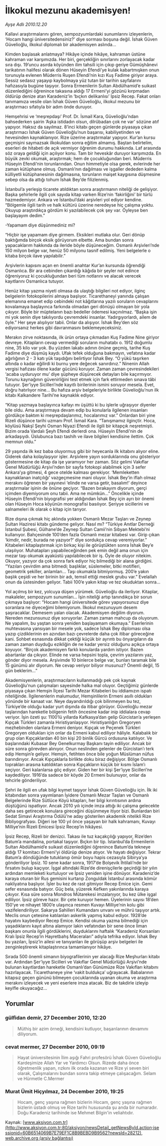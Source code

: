 # İlkokul mezunu akademisyen!

*Ayşe Adlı 2010.12.20*

<div class="news-detail-text-todays">
 <div>
 </div>
 <div>
 </div>
 <div id="newsSpot">
  <font class="detail-spot">
   Kallavi araştırmalarını gören, sempozyumlardaki sunumlarını izleyenlerin, ‘Hocam hangi üniversitedensiniz?’ diye sorması boşuna değil. İshak Güven Güvelioğlu, ilkokul diplomalı bir akademisyen aslında...
  </font>
 </div>
 <div id="newsText">
  <font class="detail-text">
   <p>
    <p class="MsoNormal">
     Kimden başlasak anlatmaya? Hikâye içinde hikâye, kahraman üstüne kahraman var karşımızda. Her biri, gerçekliğin sınırlarını zorlayacak kadar sıra dışı. 19’uncu asırda köyünden ilim tahsili için çıkıp geriye Gümüşhânevi tarikatının halifesi olarak dönen Hüseyin Efendi’ye kulak kabartmışken onun torunuyla evlenen Müderris Ruşen Efendi’nin kızı Kuş Fadime giriyor araya. Sessiz sedasız yaşayıp kaybolmaya yüz tutan bir tarihin sayfalarını hafızasıyla bugüne taşıyor. Sonra Ermenilerin Sultan Abdülhamid’e suikast düzenlediğini öğrenince takasına aldığı 17 Ermeni’yi gözünü kırpmadan öldürüp denize atan Karadeniz’in ‘bıçkın delikanlısı’ İpsiz Recep. Fakat onları tanımamıza vesile olan İshak Güven Güvelioğlu, ilkokul mezunu bir araştırmacı sıfatıyla bir adım önde duruyor.
    </p>
    <p class="MsoNormal">
     Hemşehrisi ve ‘meşrepdaşı’ Prof. Dr. İsmail Kara, Güvelioğlu’ndan bahsederken şairin ‘Aşka istidadın olsun, dilrûbadan çok ne var’ sözüne atıf yapıyor. Haksız da sayılmaz. 8’inci kitabı geçen günlerde piyasaya çıkan araştırmacı İshak Güven Güvelioğlu’nun başarısı, kabiliyetinden ve hevesinden kaynaklanıyor. Rize üzerine araştırmalar yapıyor. Kur’an kursu geçmişini saymazsak ilkokuldan sonra eğitim almamış. Baştan belirtelim, eserleri de hitabeti de açık vermiyor öğrenim durumu hakkında. Laf arasında söz oraya geldiği için açılıyor konu. Tam bir heveskâr duruyor karşımızda. En büyük zevki okumak, araştırmak; hem de çocukluğundan beri. Müderris Hüseyin Efendi’nin torunlarından. Onun himmetiyle olsa gerek, evlerinde her zaman kütüphane olmuş. Osmanlı’nın dağılması ve işgaller dededen kalma külliyetli kütüphanesinin dağılmasına, torunların maişet kaygısına düşmesine sebep olsa da attığı tohum İshak Bey’de filizlenmiş.
    </p>
    <p class="MsoNormal">
     İstanbul’a yerleşip ticarete atıldıktan sonra araştırmanın niteliği de gelişiyor. Başka şehirlerle ilgili çok sayıda kitap varken Rize’nin ‘fakirliğini’ bir türlü hazmedemiyor. Ankara ve İstanbul’daki arşivleri yol ediyor kendine. “Bölgemle ilgili tarih ve halk kültürü üzerine neredeyse hiç çalışma yoktu. Okuyup araştırdıkça gördüm ki yazılabilecek çok şey var. Öyleyse ben başlayayım dedim.”
    </p>
    <p class="MsoNormal">
     -Yapamam diye düşünmediniz mi?
    </p>
    <p class="MsoNormal">
     “Hiçbir işe yapamam diye girmem. Eksikleri mutlaka olur. Geri dönüp baktığımda birçok eksik görüyorum elbette. Ama bundan sonra yapacaklarım hakkında da ileride böyle düşüneceğim. Osmanlı Arşivleri’nde 150 milyon belge var, henüz 50 milyonu tasnif edilmiş. Yeni belgelerle o kitaba birçok ilave yapılabilir.”
    </p>
    <p class="MsoNormal">
     Arşivlerin kapısını açan en önemli anahtar Kur’an kursunda öğrendiği Osmanlıca. Bir ara cebinden çıkardığı kâğıda bir şeyler not edince öğreniyoruz ki çocukluğundan beri tüm notlarını ve alacak verecek kayıtlarını Osmanlıca tutuyor.
    </p>
    <p class="MsoNormal">
     Henüz kitap yazma niyeti olmasa da ulaştığı bilgileri not ediyor, ilginç belgelerin fotokopilerini almaya başlıyor. Ticarethaneyi yanında çalışan elemanına emanet edip cebindeki not kâğıtlarına yazılı soruların cevaplarını kovalamaya başlayınca farkında olmadan geri dönüşü olmayan bir yola çıkıyor. Böyle bir müptelanın bazı bedeller ödemesi kaçınılmaz. “Başka işin mi yok senin diye takılıyordu çevremdeki insanlar. Yadırgıyorlardı, ailem de öyle.” Her şeye alışılıyor tabii. Onlar da alışıyor. İshak Bey’den söz ediyorsanız herkes gibi davranmasını beklemeyeceksiniz.
    </p>
    <p class="MsoNormal">
     Merakın zirve noktasında, ilk ürün ortaya çıkmadan Kuş Fadime Nine giriyor devreye. Kitapların cevap vermediği soruların muhatabı o. 1912 doğumlu nine, 35 kilo var yok. Bu yüzden lakabı adının önüne geçmiş, tarihe Kuş Fadime diye düşmüş kaydı. Ufak tefek olduğuna bakmayın, vefatına kadar ağırlığının 2 - 3 katı yük taşıdığını belirtiyor İshak Bey. “O yükü taşırken altında o kadar eğilirdi ki burnu yere değecek sanırdınız.” Ninenin Allah vergisi hafızası ölene kadar gücünü koruyor. Zaman zaman çevresindekileri ‘acaba uyduruyor mu’ diye şüpheye düşürecek detayları bile kaçırmıyor. Torunu kaynağının güvenirliğini test etmek için fark ettirmeden sınava tâbi tutuyor. Şer’iyye Sicilleri’nde kayıtlı birilerinin ismini soruyor mesela. Evet, doğru hatırlıyor nine… Bu hafıza arşiv belgeleriyle birlikte Güvelioğlu’nun ilk kitabı Kalkandere Tarihi’ne kaynaklık ediyor.
    </p>
    <p class="MsoNormal">
     “Kitap yazmaya başlayınca kafayı mı üşüttü ki bu işlerle uğraşıyor diyenler bile oldu. Ama araştırmaya devam edip bu konularla ilgilenen insanları gördükçe baktım ki meşrepdaşlarımız, hocalarımız var.” Onlardan biri yine Rizeli düşünce tarihi uzmanı Prof. İsmail Kara. “Tanışmamız ilginçtir. Hoca, köylüsü Nakşî
     <span>
     </span>
     Şeyhi Osman Niyazi Efendi ile ilgili bir kitapçık neşretmişti. Bizim orada Vardalı Şeyh Efendi derlerdi ona. Hüseyin Efendi’nin de arkadaşıydı.
     <span>
     </span>
     Üslubunca bazı tashih ve ilave bilgileri kendisine ilettim. Çok memnun oldu.”
    </p>
    <p class="MsoNormal">
     29 yaşında ilk kez baba oluyormuş gibi bir heyecanla ilk kitabını alıyor eline. Giderek daha kolaylaşıyor işler. Arşivlere yayın sorduklarında onu gösteriyor göstermesine de kitap da işe yaramıyor her zaman. Söz gelimi Vakıflar Genel Müdürlüğü Arşivi’nden bir sayfa fotokopi alabilmek için 3 sefer Ankara’ya gitmesi, 4 gece otelde kalması gerekiyor. ‘Memleketten kaynaklanan inatçılığı’ vazgeçmesine mani oluyor. İshak Bey’in iflah olmaz merakını öğrenen bir yayınevi ‘elinde ne varsa getir, basalım!’ deyince araştırmalar işinin de önüne geçiyor. “Bazen bırakayım diyorum, gerçi içimden diyemiyorum onu tabii. Ama ne mümkün…” Öncelikle içinde Hüseyin Efendi’nin biyografisi yer aldığından İshak Bey için ayrı bir önemi olan Hüseyin Hoca köyünün monografisi basılıyor. Şeriyye sicillerini ve salnameleri ilk olarak o kitap için tarıyor.
    </p>
    <p class="MsoNormal">
     Rize dışına çıkmak hiç aklında yokken Osmanlı Mezar Taşları ve Zeynep Sultan Haziresi kitabı gündeme geliyor. Nasıl mı? “Türkiye Anıtlar Derneği İstanbul Şubesi, Gülhane’de Zeynep Sultan Camii’nin Sıbyan Mektebi’ni kullanıyor. Bahçesinde 100’den fazla Osmanlı mezar kitabesi var. Girip çıkan ‘kimdir, nedir, burada ne yazıyor?’ diye sordukça cevap veremiyorlar.” Kitabeleri kitaplaştırmak için birkaç kişi ile görüştükten sonra İshak Bey’e ulaşılıyor. Muhatapları yapabileceğinden pek emin değil ama onun için mezar taşı okumak ayaküstü yapılabilecek bir iş. Öyle de oluyor nitekim. Okuyor, yazıyor da çok sonra fark ediyor hiç bilmediği bir alana girdiğini. “Yazıları çevirdim ama bitmedi; başlıklar, süslemeler, bitki motifleri, geometrik şekiller, anlamları… Taşı okumakla bitmiyormuş. 200’e yakın başlık çeşidi ve her birinin bir adı, temsil ettiği meslek grubu var.” Evelallah onun da üstesinden geliyor.
     <span>
     </span>
     Tabii 100’e yakın kitap ve tez okuduktan sonra…
    </p>
    <p class="MsoNormal">
     Yol açılmış bir kez, yolcuya düşen yürümek. Güvelioğlu da ilerliyor. Kitaplar, makaleler, sempozyum sunumları… İşin niteliği artıp tanındıkça bir sorun çıkmaya başlıyor: “Hocam hangi üniversitede görev yapıyorsunuz diye soranlara ne diyeceğimi bilemiyorum. İlkokul mezunuyum desem şaşıracaklar. Demesem yalan olacak. Akademisyen değilim diyorum. Nereden mezunsunuz diye soruyorlar. Zaman zaman mahcup da oluyorum. Ne yapalım, bu yaştan sonra yeniden başlayamam okumaya.” Eserlerinin muhtevasına yansıyan bir mesele yok, sadece İshak Bey diploması olsa yazıp çizdiklerinin en azından bazı çevrelerde daha çok itibar göreceğine kani. Sohbet esnasında dikkat çektiği küçük bir ayrıntı bu önyargıların da zaman zaman duyduğu ezikliğin de ne kadar yersiz olduğunu açıkça ortaya koyuyor. “Birçok akademisyen farklı konularda yardım istiyor. Bazen abartanlar da çıkıyor. Elinde ne varsa hepsini topla, çevrim yazılarını yaz, gönder diyor mesela. Arşivimde 10 binlerce belge var, bunları taramak bile 15 günümü alır diyorum. Ne cevap veriyor biliyor musunuz? Önemli değil, 15 gün beklerim…”
    </p>
    <p class="MsoNormal">
     Akademisyenlerin, araştırmacıların kullanmadığı pek çok kaynak Güvelioğlu’nun çalışmaları sayesinde halka mal oluyor. Geçtiğimiz günlerde piyasaya çıkan Hemşin İlçesi Tarihi Mezar Kitabeleri bu iddiamızın ispatı niteliğinde. İlgilenenlerin malumudur, Hemşinlilerin Ermeni asıllı oldukları yönünde bir kanaat var. Neye dayandırıldığı çok bilinmeyen bu tez, Türkiye’de olduğu kadar yurt dışında da itibar görüyor. Güvelioğlu mezar taşlarından hareketle bölgenin fetih öncesine kadar inip iddialara cevap veriyor. İşin özeti şu: 1100’lü yıllarda Kafkasya’dan gelip Gürcistan’a yerleşen Kıpçak Türkleri zamanla Hıristiyanlaşıyor. Hıristiyanlığın Gregoryen mezhebinden olanlara Ermeni deniyor. Kıpçak ve Peçenek Türkleri Gregoryen oldukları için onlar da Ermeni kabul ediliyor hâliyle. Kalabalık bir grup olan Kıpçaklardan 40 bin kişi 20 binlik Gürcü ordusuna katılıyor. Ve başlarındaki Kubasar Bey Genelkurmay Başkanı tayin ediliyor. Ancak bir süre sonra görevden alınıyor. Onun neslinden gelenler de Gürcistan’ı terk edip Hemşin’e geliyor. Hemşin, fetihten önce bile yoğun Müslüman nüfus barındırıyor. Ancak Kıpçaklarla birlikte doku biraz değişiyor. Bölge Osmanlı toprakları arasına katıldıktan sonra Kıpçakların küçük bir kısmı İslam’ı seçiyor. Geri kalanlarsa göç ediyor. Giden her bir kişi Şer’iyye Sicilleri’ne kaydediliyor. 1916’da sadece bir köyde 20 Ermeni bulunuyor, onlar da tehcirle gönderiliyor.
    </p>
    <p class="MsoNormal">
     Şehri ile ilgili en ufak bilgi kıymet taşıyor İshak Güven Güvelioğlu için. İlk iki kitabından sonra yayımlanan İyidere Osmanlı Mezar Taşları ve Osmanlı Belgelerinde Rize Sütlüce Köyü kitapları, her bilgi kırıntısının ardına düştüğünü ispatlıyor. Ancak 2010 yılı içinde imza attığı iki çalışma gelecekte daha ses getirecek konulara gireceğini düşünmeye itiyor bizi. Bunlardan biri Sedat Simavi Araştırma Ödülü’ne aday gösterilen akademik nitelikli Rize Bibliyografyası. Diğeri ise 100 yıl önce yaşayan bir halk kahramanı, Kuvayı Milliye’nin Rizeli Emicesi İpsiz Recep’in hikâyesi.
    </p>
    <p class="MsoNormal">
     İpsiz Recep, Rizeli bir denizci. Takası ile tuz kaçakçılığı yapıyor, Rize’den Batum’a mandalina, portakal taşıyor. Bıçkın bir tip. İstanbul’da Ermenilerin Sultan Abdülhamid’e suikast düzenlediğini öğrenince Batum’da tekneye aldığı 17 komitacı Ermeni’yi öldürüp denize atıyor. Ve hayatı değişiyor. Tekrar Batum’a döndüğünde tutuklanıp ömür boyu hapis cezasıyla Sibirya’ya gönderiliyor İpsiz. 10 sene kadar sonra, 1917’de Bolşevik İhtilali’nde bir fırsatını bulup kaçıyor. İşgal altındaki Rize’de direnişçilerle geçirdiği bir yılın ardından memleketi kurtuluyor ve İpsiz yeniden işine dönüyor. Karadeniz’de karaya oturan bir Rus gemisini kurtarıp Zonguldak İstanbul arasında kömür nakliyatına başlıyor. İşler bu kez de rast gitmiyor Recep Emice için. Gemi sefer esnasında batıyor. Güç bela, yüzerek Kefken yakınlarında karaya çıkıyor. Kısa süre sonra Mondros Mütarekesi imzalanıyor, bu kez ülke işgal ediliyor. İpsiz göreve hazır. Bir çete kuruyor hemen. Üyelerinin sayısı 18’den 150’ye ve nihayet 1800’e ulaşınca resmen Kuvayı Milliye’nin kolu gibi vazifelendiriliyor. Sakarya Sahilleri Kumandanı unvanı ve mührü taşıyor artık. Meclis onun çetesine katılanları askerlik yapmış kabul ediyor. 1928’de hayatını kaybediyor Recep Emice. Kendisi okuma yazma bilmediği için yaşadıklarını kayıt altına alamıyor lakin vefatından bir sene önce liman başkanı onunla ilgili gördüklerini, duyduklarını haftalık “Karadeniz Korsanları Kralı İpsiz Recep’in Hayretbahş Maceraları” adıyla tefrika ediyor. İshak Bey bu yazıları, İpsiz’in ailesi ve tanıyanları ile görüşüp arşiv belgeleri ile zenginleştirerek kitaplaştırınca tamamlanıyor hikâye.
    </p>
    <p class="MsoNormal">
     Sırada 500 önemli simanın biyografilerinin yer alacağı Rize Meşhurları kitabı var. Ardından Şer’iyye Sicilleri ve Vakıflar Genel Müdürlüğü Arşivi’nde bulunan kayıtlardan hareketle Osmanlı’dan Günümüze Rize Vakıfları kitabını hazırlayacak. Ticarethaneye yine ‘vakit buldukça’ uğrayacak. Babalarının kitapsız geçen gününü bilmeyen çocuklarında uyanan okuma ve araştırma merakını izleyecek ve yeni eserlere imza atacak. Biz de takdirle izleyip keyifle okuyacağız…
    </p>
   </p>
  </font>
 </div>
 <div>
 </div>
 <div>
 </div>
</div>


## Yorumlar

### gülfidan demir, 27 December 2010, 12:20
> Müthiş bir azim örneği, kendisini kutluyor, başarılarının devamını diliyorum. 

### cevat mermer, 27 December 2010, 09:19
> Hayat üniversitesinin İlim aşığı Fahri profesörü İshak Güven Güvelioğlu Kardeşimize Allah Yar ve Yardımcı Olsun. Rizede daha önce öğretmenlik yapan, rızkını ilk orada kazanan ve Rize yi seven biri olarak, Çalışmalarını bundan sonra takip etmeye çalışacağım. Selam ve Hürmetle C.Mermer

### Murat Ümit Hiçyılmaz, 24 December 2010, 19:25
> Hocam, genç yaşına rağmen bizlerin Hocam, genç yaşına rağmen bizlerin üstadı olmuş ve Rize tarihi hususunda şu anda bir numaradır. Doğu Karadeniz tarihinde ise Mehmet Bilgin'in veliahtıdır.

Kaynak: [www.aksiyon.com.tr](http://www.aksiyon.com.tr:80/aksiyon/newsDetail_getNewsById.action;jsessionid=60B6514069B7E79EF1C8B9BEBD9B9562?newsId=28212), [web.archive.org (arşiv bağlantısı)](http://web.archive.org/web/20120927092201/http://www.aksiyon.com.tr:80/aksiyon/newsDetail_getNewsById.action;jsessionid=60B6514069B7E79EF1C8B9BEBD9B9562?newsId=28212)
